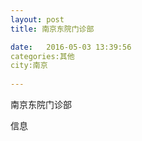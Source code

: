 ```yaml
--- 
layout: post 
title: 南京东院门诊部

date:   2016-05-03 13:39:56 
categories:其他  
city:南京
  
--- 
```

   
南京东院门诊部

信息

